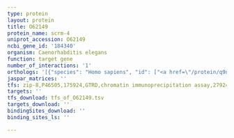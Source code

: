 ```yaml
---
type: protein
layout: protein
title: O62149
protein_name: scrm-4
uniprot_accession: O62149
ncbi_gene_id: '184340'
organism: Caenorhabditis elegans
function: target gene
number_of_interactions: '1'
orthologs: '[{"species": "Homo sapiens", "id": ["<a href=\"/protein/q9nry6\">Q9NRY6</a>", "<a href=\"/protein/q9nrq2\">Q9NRQ2</a>", "<a href=\"/protein/q9nry7\">Q9NRY7</a>", "<a href=\"/protein/o15162\">O15162</a>", "<a href=\"/protein/a0pg75\">A0PG75</a>"]}, {"species": "Mus musculus", "id": ["<a href=\"/protein/q9jj00\">Q9JJ00</a>", "<a href=\"/protein/q9jiz9\">Q9JIZ9</a>", "<a href=\"/protein/p58196\">P58196</a>", "<a href=\"/protein/j3qm92\">J3QM92</a>", "<a href=\"/protein/q9dcw2\">Q9DCW2</a>", "<a href=\"/protein/q3v0u0\">Q3V0U0</a>"]}, {"species": "Rattus norvegicus", "id": ["<a href=\"/protein/q6qbq4\">Q6QBQ4</a>", "M0RA77", "A0A0G2JYB5", "D3Z9T8", "<a href=\"/protein/g3v719\">G3V719</a>"]}, {"species": "Danio rerio", "id": ["<a href=\"/protein/x1wgc6\">X1WGC6</a>", "<a href=\"/protein/a2ben3\">A2BEN3</a>"]}]'
jaspar_matrices: ''
tfs: zip-8,P46505,175924,GTRD,chromatin immunoprecipitation assay,27924024%5Buid%5D,No
targets: ''
tfs_download: tfs_of_O62149.tsv
targets_download: ''
bindingSites_download: ''
binding_sites_ls: ''

---
```

